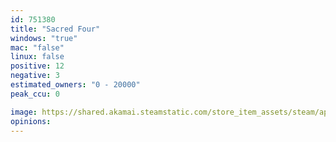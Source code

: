 ```yaml
---
id: 751380
title: "Sacred Four"
windows: "true"
mac: "false"
linux: false
positive: 12
negative: 3
estimated_owners: "0 - 20000"
peak_ccu: 0

image: https://shared.akamai.steamstatic.com/store_item_assets/steam/apps/751380/header.jpg?t=1522024454
opinions:
---
```

